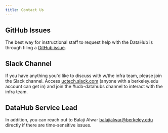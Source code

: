 ```yaml
---
title: Contact Us
---
```


## GitHub Issues

The best way for instructional staff to request help with the DataHub is through filing a [GitHub issue](github.md).

## Slack Channel

If you have anything you'd like to discuss with w/the infra team, please join the Slack channel. Access [uctech.slack.com](http://uctech.slack.com/) (anyone with a berkeley.edu account can get in) and join the #ucb-datahubs channel to interact with the infra team.

## DataHub Service Lead

In addition, you can reach out to Balaji Alwar <balajialwar@berkeley.edu> directly if there are time-sensitive issues.
